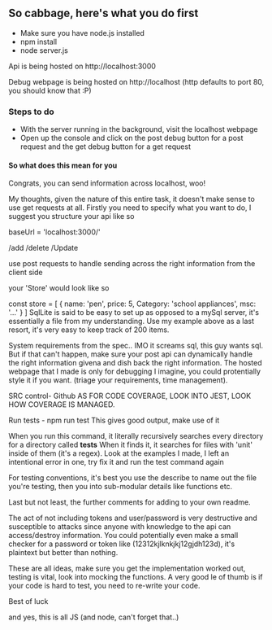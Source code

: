 ## So cabbage, here's what you do first
- Make sure you have node.js installed
- npm install
- node server.js

Api is being hosted on http://localhost:3000

Debug webpage is being hosted on http://localhost (http defaults to port 80, you should know that :P)

### Steps to do
- With the server running in the background, visit the localhost webpage
- Open up the console and click on the post debug button for a post request and the get debug button for a get request

#### So what does this mean for you
Congrats, you can send information across localhost, woo!

My thoughts, given the nature of this entire task, it doesn't make sense to use get requests at all.
Firstly you need to specify what you want to do, I suggest you structure your api like so

baseUrl = 'localhost:3000/'

/add
/delete
/Update

use post requests to handle sending across the right information from the client side

your 'Store' would look like so

const store = [
    {
        name: 'pen',
        price: 5,
        Category: 'school appliances',
        msc: '...'
    }
]
SqlLite is said to be easy to set up as opposed to a mySql server, it's essentially a file from my understanding.
Use my example above as a last resort, it's very easy to keep track of 200 items.

System requirements from the spec..
IMO it screams sql, this guy wants sql. But if that can't happen, make sure your post api can dynamically handle the right information givena and
dish back the right information. The hosted webpage that I made is only for debugging I imagine, you could protentially style it if you want. (triage your
requirements, time management).

SRC control- Github
AS FOR CODE COVERAGE, LOOK INTO JEST, LOOK HOW COVERAGE IS MANAGED.


Run tests - npm run test
This gives good output, make use of it

When you run this command, it literally recursively searches every directory for a directory called __tests__
When it finds it, it searches for files with 'unit' inside of them (it's a regex).
Look at the examples I made, I left an intentional error in one, try fix it and run the test command again

For testing conventions, it's best you use the describe to name out the file you're testing, then you into sub-modular details like functions etc.

Last but not least, the further comments for adding to your own readme.

The act of not including tokens and user/password is very destructive and susceptible to attacks since anyone with knowledge to the api can access/destroy
information. You could potentially even make a small checker for a password or token like (12312kjlknkjkj12gjdh123d), it's plaintext but better than nothing.

These are all ideas, make sure you get the implementation worked out, testing is vital, look into mocking the functions. A very good le of thumb is if your
code is hard to test, you need to re-write your code.

Best of luck

and yes, this is all JS (and node, can't forget that..)